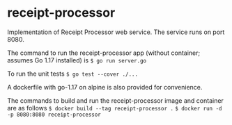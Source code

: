 # receipt-processor
Implementation of Receipt Processor web service. The service runs on port 8080.

The command to run the receipt-processor app (without container; assumes Go 1.17 installed) is
`$ go run server.go`

To run the unit tests
`$ go test --cover ./...`

A dockerfile with go-1.17 on alpine is also provided for convenience.

The commands to build and run the receipt-processor image and container are as follows
`$ docker build --tag receipt-processor .`
`$ docker run -d -p 8080:8080 receipt-processor`



